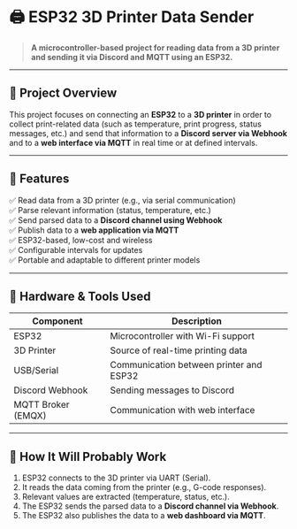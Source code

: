 # 🖨️ ESP32 3D Printer Data Sender

> **A microcontroller-based project for reading data from a 3D printer and sending it via Discord and MQTT using an ESP32.**

---

## 🚀 Project Overview

This project focuses on connecting an **ESP32** to a **3D printer** in order to collect print-related data (such as temperature, print progress, status messages, etc.) and send that information to a **Discord server via Webhook** and to a **web interface via MQTT** in real time or at defined intervals.

---

## 🎯 Features

✅ Read data from a 3D printer (e.g., via serial communication)  
✅ Parse relevant information (status, temperature, etc.)  
✅ Send parsed data to a **Discord channel using Webhook**  
✅ Publish data to a **web application via MQTT**  
✅ ESP32-based, low-cost and wireless  
✅ Configurable intervals for updates  
✅ Portable and adaptable to different printer models  

---

## 🔧 Hardware & Tools Used

| Component     | Description                            |
|---------------|----------------------------------------|
| ESP32         | Microcontroller with Wi-Fi support     |
| 3D Printer    | Source of real-time printing data       |
| USB/Serial    | Communication between printer and ESP32 |
| Discord Webhook | Sending messages to Discord           |
| MQTT Broker (EMQX) | Communication with web interface   |

---

## 🧠 How It Will Probably Work

1. ESP32 connects to the 3D printer via UART (Serial).  
2. It reads the data coming from the printer (e.g., G-code responses).  
3. Relevant values are extracted (temperature, status, etc.).  
4. The ESP32 sends the parsed data to a **Discord channel via Webhook**.  
5. The ESP32 also publishes the data to a **web dashboard via MQTT**.  